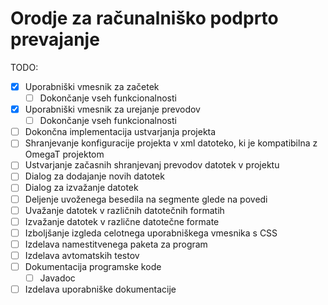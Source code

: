 # Orodje za računalniško podprto prevajanje

TODO:
- [x] Uporabniški vmesnik za začetek
  - [ ] Dokončanje vseh funkcionalnosti 
- [x] Uporabniški vmesnik za urejanje prevodov
  - [ ] Dokončanje vseh funkcionalnosti
- [ ] Dokončna implementacija ustvarjanja projekta
- [ ] Shranjevanje konfiguracije projekta v xml datoteko, ki je kompatibilna z OmegaT projektom
- [ ] Ustvarjanje začasnih shranjevanj prevodov datotek v projektu
- [ ] Dialog za dodajanje novih datotek
- [ ] Dialog za izvažanje datotek
- [ ] Deljenje uvoženega besedila na segmente glede na povedi
- [ ] Uvažanje datotek v različnih datotečnih formatih
- [ ] Izvažanje datotek v različne datotečne formate
- [ ] Izboljšanje izgleda celotnega uporabniškega vmesnika s CSS
- [ ] Izdelava namestitvenega paketa za program
- [ ] Izdelava avtomatskih testov
- [ ] Dokumentacija programske kode
  - [ ] Javadoc 
- [ ] Izdelava uporabniške dokumentacije
